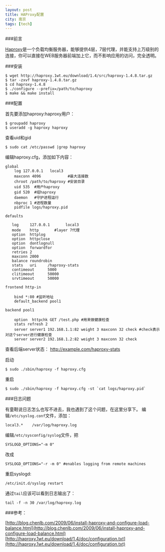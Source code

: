 ```yaml
---
layout: post
title: HAProxy配置
city: 南京
tags: [tech]
---
```



###前言

[Haproxy][1]是一个负载均衡服务器，能够提供4层，7层代理，并能支持上万级别的连接，你可以直接在WEB服务器前端加上它，而不影响应用的访问，完全透明。

###安装

	$ wget http://haproxy.1wt.eu/download/1.4/src/haproxy-1.4.8.tar.gz
	$ tar -zxvf haproxy-1.4.8.tar.gz
	$ cd haproxy-1.4.8
	$ ./configure --prefix=/path/to/haproxy
	$ make && make install

###配置

首先要添加haproxy:haproxy用户：

	$ groupadd haproxy
	$ useradd -g haproxy haproxy
	
查看uid和gid

	$ sudo cat /etc/passwd |grep haproxy 

编辑haproxy.cfg，添加如下内容：

	global
	    log 127.0.0.1   local3
	    maxconn 4096            #最大连接数
	    chroot /path/to/haproxy #安装目录
	    uid 535  #用户haproxy
	    gid 520  #组haproxy
	    daemon   #守护进程运行
	    nbproc 1 #进程数量
	    pidfile logs/haproxy.pid

	defaults

	   log     127.0.0.1       local3
	   mode    http       #layer 7代理
	   option  httplog
	   option  httpclose
	   option  dontlognull
	   option  forwardfor
	   retries 2
	   maxconn 2000
	   balance roundrobin
	   stats   uri     /haproxy-stats
	   contimeout      5000
	   clitimeout      50000
	   srvtimeout      50000

	frontend http-in
	
        bind *:80 #监听地址
        default_backend pool1

	backend pool1

        option  httpchk GET /test.php #用来做健康检查
        stats refresh 2
        server server1 192.168.1.1:82 weight 3 maxconn 32 check #check表示对这个server进行健康检查
        server server2 192.168.1.2:82 weight 3 maxconn 32 check
		
查看后端server状态： http://example.com/haproxy-stats

启动

	$ sudo ./sbin/haproxy -f haproxy.cfg

重启

	$ sudo ./sbin/haproxy -f haproxy.cfg -st `cat logs/haproxy.pid`


###日志问题

有童鞋说日志怎么也写不进去，我也遇到了这个问题，在这里分享下。 编辑`/etc/syslog.conf`文件，添加：

	local3.*	/var/log/haproxy.log


编辑`/etc/sysconfig/syslog`文件，把

	SYSLOGD_OPTIONS="-m 0"

改成

	SYSLOGD_OPTIONS="-r -m 0" #enables logging from remote machines

重启syslogd:

	/etc/init.d/syslog restart 

通过`tail`应该可以看到日志输出了：
	
	tail -f -n 30 /var/log/haproxy.log 


###参考：

[http://blog.chenlb.com/2009/06/install-haproxy-and-configure-load-balance.html](http://blog.chenlb.com/2009/06/install-haproxy-and-configure-load-balance.html)    
[http://haproxy.1wt.eu/download/1.4/doc/configuration.txt](http://haproxy.1wt.eu/download/1.4/doc/configuration.txt)   


[1]: http://haproxy.1wt.eu/
